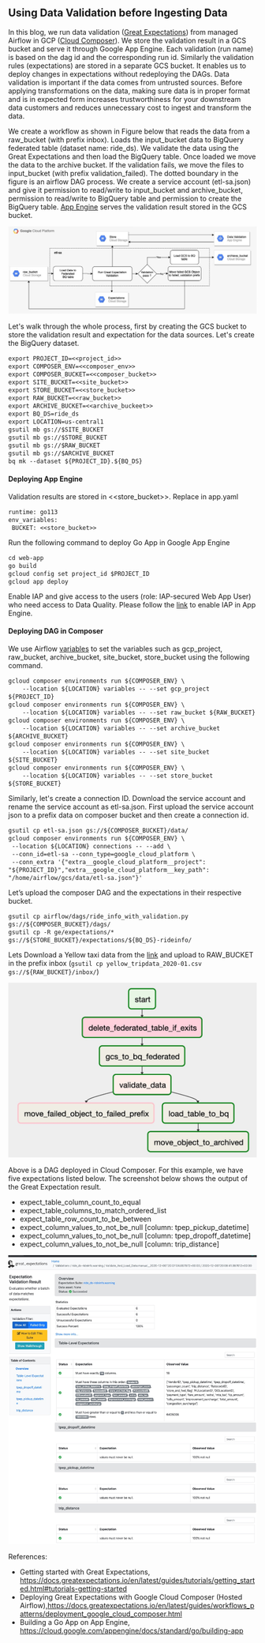 ## Using Data Validation before Ingesting Data

In this blog, we run data validation ([Great Expectations](https://greatexpectations.io/)) from managed Airflow in GCP ([Cloud Composer](https://cloud.google.com/composer)). We store the validation result in a GCS bucket and serve it through Google App Engine. Each validation (run name) is based on the dag id and the corresponding run id. Similarly the validation rules (expectations) are stored in a separate GCS bucket. It enables us to deploy changes in expectations without redeploying the DAGs. Data validation is important if the data comes from untrusted sources. Before applying transformations on the data, making sure data is in proper format and is in expected form increases trustworthiness for your downstream data customers and reduces unnecessary cost to ingest and transform the data.

We create a workflow as shown in Figure below that reads the data from a raw_bucket (with prefix inbox). Loads the input_bucket data to BigQuery federated table (dataset name: ride_ds). We validate the data using the Great Expectations and then load the BigQuery table. Once loaded we move the data to the archive bucket. If the validation fails, we move the files to input_bucket (with prefix validation_failed). The dotted boundary in the figure is an airflow DAG process. We create a service account (etl-sa.json) and give it permission to read/write to input_bucket and archive_bucket, permission to read/write to BigQuery table and permission to create the BigQuery table. [App Engine](https://cloud.google.com/appengine) serves the validation result stored in the GCS bucket.

![Workflow showing ETL process & service validation through App Engine](docs/general_flow.jpg "Workflow showing ETL process & service validation through App Engine")

Let's walk through the whole process, first by creating the GCS bucket to store the validation result and expectation for the data sources. Let's create the BigQuery dataset.

```
export PROJECT_ID=<<project_id>>
export COMPOSER_ENV=<<composer_env>>
export COMPOSER_BUCKET=<<composer_bucket>>
export SITE_BUCKET=<<site_bucket>>
export STORE_BUCKET=<<store_bucket>>
export RAW_BUCKET=<<raw_bucket>>
export ARCHIVE_BUCKET=<<archive_buckeet>>
export BQ_DS=ride_ds
export LOCATION=us-central1
gsutil mb gs://$SITE_BUCKET
gsutil mb gs://$STORE_BUCKET
gsutil mb gs://$RAW_BUCKET
gsutil mb gs://$ARCHIVE_BUCKET
bq mk --dataset ${PROJECT_ID}.${BQ_DS}
```

#### Deploying App Engine

Validation results are stored in <<store_bucket>>. Replace in app.yaml

```
runtime: go113
env_variables:
 BUCKET: <<store_bucket>>
```
Run the following command to deploy Go App in Google App Engine

```
cd web-app
go build
gcloud config set project_id $PROJECT_ID
gcloud app deploy
```

Enable IAP and give access to the users (role: IAP-secured Web App User) who need access to Data Quality. Please follow the [link](https://cloud.google.com/context-aware-access/docs/securing-compute-engine#iap-enable) to enable IAP in App Engine.


#### Deploying DAG in Composer

We use Airflow [variables](https://airflow.apache.org/cli.html#variables) to set the variables such as gcp_project, raw_bucket, archive_bucket, site_bucket, store_bucket using the following command.

```
gcloud composer environments run ${COMPOSER_ENV} \
    --location ${LOCATION} variables -- --set gcp_project ${PROJECT_ID}
gcloud composer environments run ${COMPOSER_ENV} \
    --location ${LOCATION} variables -- --set raw_bucket ${RAW_BUCKET}
gcloud composer environments run ${COMPOSER_ENV} \
    --location ${LOCATION} variables -- --set archive_bucket ${ARCHIVE_BUCKET}
gcloud composer environments run ${COMPOSER_ENV} \
    --location ${LOCATION} variables -- --set site_bucket ${SITE_BUCKET}
gcloud composer environments run ${COMPOSER_ENV} \
    --location ${LOCATION} variables -- --set store_bucket ${STORE_BUCKET}
```

Similarly, let's create a connection ID. Download the service account and rename the service account as etl-sa.json. First upload the service account json to a prefix data on composer bucket and then create a connection id.

```
gsutil cp etl-sa.json gs://${COMPOSER_BUCKET}/data/
gcloud composer environments run ${COMPOSER_ENV} \
 --location ${LOCATION} connections -- --add \
 --conn_id=etl-sa --conn_type=google_cloud_platform \
 --conn_extra '{"extra__google_cloud_platform__project": "${PROJECT_ID}","extra__google_cloud_platform__key_path": "/home/airflow/gcs/data/etl-sa.json"}'
```

Let’s upload the composer DAG and the expectations in their respective bucket.

```
gsutil cp airflow/dags/ride_info_with_validation.py gs://${COMPOSER_BUCKET}/dags/
gsutil cp -R ge/expectations/* gs://${STORE_BUCKET}/expectations/${BQ_DS}-rideinfo/
```

Lets Download a Yellow taxi data from the [link](https://www1.nyc.gov/site/tlc/about/tlc-trip-record-data.page) and upload to RAW_BUCKET in the prefix inbox (`gsutil cp yellow_tripdata_2020-01.csv gs://${RAW_BUCKET}/inbox/`)

![Workflow showing ETL process & service validation through App Engine](docs/dag.jpg)

Above is a DAG deployed in Cloud Composer. For this example, we have five expectations listed below. The screenshot below shows the output of the Great Expectation result.
- expect_table_column_count_to_equal
- expect_table_columns_to_match_ordered_list
- expect_table_row_count_to_be_between
- expect_column_values_to_not_be_null [column: tpep_pickup_datetime]
- expect_column_values_to_not_be_null [column: tpep_dropoff_datetime]
- expect_column_values_to_not_be_null [column: trip_distance]

![Workflow showing ETL process & service validation through App Engine](docs/ge-screenshot.jpg)

References:
- Getting started with Great Expectations, https://docs.greatexpectations.io/en/latest/guides/tutorials/getting_started.html#tutorials-getting-started
- Deploying Great Expectations with Google Cloud Composer (Hosted Airflow),https://docs.greatexpectations.io/en/latest/guides/workflows_patterns/deployment_google_cloud_composer.html
- Building a Go App on App Engine, https://cloud.google.com/appengine/docs/standard/go/building-app